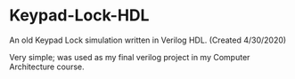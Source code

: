 # Keypad-Lock-HDL
An old Keypad Lock simulation written in Verilog HDL. (Created 4/30/2020)

Very simple; was used as my final verilog project in my Computer Architecture course.
